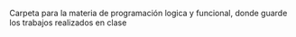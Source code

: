 Carpeta para la materia de programación logica y funcional, donde guarde los trabajos realizados en clase
